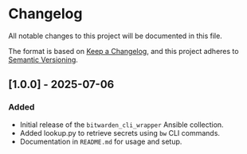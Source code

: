 # Changelog

All notable changes to this project will be documented in this file.

The format is based on [Keep a Changelog](https://keepachangelog.com/en/1.0.0/),
and this project adheres to [Semantic Versioning](https://semver.org/spec/v2.0.0.html).

## [1.0.0] - 2025-07-06

### Added

- Initial release of the `bitwarden_cli_wrapper` Ansible collection.
- Added lookup.py to retrieve secrets using `bw` CLI commands.
- Documentation in `README.md` for usage and setup.
